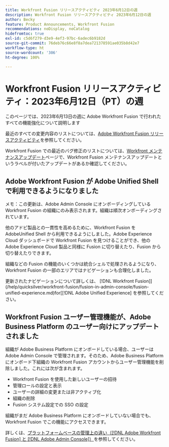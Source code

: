 ```yaml
---
title: Workfront Fusion リリースアクティビティ 2023年6月12日の週
description: Workfront Fusion リリースアクティビティ 2023年6月12日の週
author: Becky
feature: Product Announcements, Workfront Fusion
recommendations: noDisplay, noCatalog
hidefromtoc: true
exl-id: c5d6f279-d3e9-4ef3-97bc-6adec6b9182d
source-git-commit: 76deb76c66e8f8a7dea721378591ae035b8d42e7
workflow-type: ht
source-wordcount: '306'
ht-degree: 100%

---
```


# Workfront Fusion リリースアクティビティ：2023年6月12日（PT）の週

このページでは、2023年6月13日の週に Adobe Workfront Fusion で行われたすべての機能強化について説明します

最近のすべての変更内容のリストについては、[Adobe Workfront Fusion リリースアクティビティ](../../../product-announcements/product-releases/fusion-release-activity/fusion-release-activity.md)を参照してください。

Workfront Fusion での最近のバグ修正のリストについては、[Workfront メンテナンスアップデート](https://experienceleague.adobe.com/docs/workfront-known-issues/releases/current-updates.html?lang=ja)ページで、Workfront Fusion メンテナンスアップデートというラベルが付いたアップデートがあるか確認してください。

## Adobe Workfront Fusion が Adobe Unified Shell で利用できるようになりました

メモ：この更新は、Adobe Admin Console にオンボーディングしている Workfront Fusion の組織にのみ表示されます。組織は順次オンボーディングされています。

他のアドビ製品との一貫性を高めるために、Workfront Fusion を AdobeUnified Shell から利用できるようにしました。Adobe Experience Cloud ダッシュボードで Workfront Fusion を見つけることができ、他の Adobe Experience Cloud 製品と同様に Fusion に切り替えたり、Fusion から切り替えたりできます。

組織などの Fusion の機能のいくつかは統合シェルで処理されるようになり、Workfront Fusion の一部のエリアではナビゲーションも合理化しました。

更新されたナビゲーションについて詳しくは、 [!DNL Workfront Fusion]](/help/quicksilver/workfront-fusion/fusion-in-admin-console/fusion-unified-experience.md)for[[!DNL Adobe Unified Experience]  を参照してください。

## Workfront Fusion ユーザー管理機能が、Adobe Business Platform のユーザー向けにアップデートされました

組織が Adobe Business Platform にオンボードしている場合、ユーザーは Adobe Admin Console で管理されます。そのため、Adobe Business Platform にオンボード下組織の Workfront Fusion アカウントからユーザー管理機能を削除しました。これには次が含まれます。

* Workfront Fusion を使用した新しいユーザーの招待
* 管理ロールの設定と表示
* ユーザーの詳細の変更または非アクティブ化
* 組織の削除
* Fusion システム設定での SSO の設定

組織がまだ Adobe Business Platform にオンボードしていない場合でも、Workfront Fusion でこの機能にアクセスできます。

詳しくは、[プラットフォームベースの管理上の違い（[!DNL Adobe Workfront Fusion] と [!DNL Adobe Admin Console]）](/help/quicksilver/workfront-fusion/fusion-in-admin-console/fusion-adobe-admin-console.md)を参照してください。
